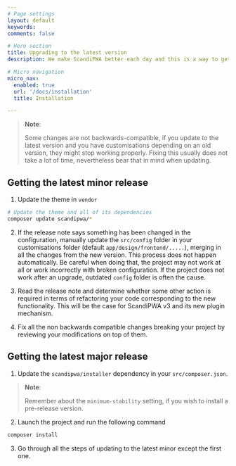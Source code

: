 ```yaml
---
# Page settings
layout: default
keywords:
comments: false

# Hero section
title: Upgrading to the latest version
description: We make ScandiPWA better each day and this is a way to get the best version available.

# Micro navigation
micro_nav:
  enabled: true
  url: '/docs/installation'
  title: Installation

---
```


> **Note**:
>
> Some changes are not backwards-compatible, if you update to the latest version and you have customisations depending on an old version, they might stop working properly. Fixing this usually does not take a lot of time, nevertheless bear that in mind when updating.

## Getting the latest minor release

1. Update the theme in `vendor`

```bash
# Update the theme and all of its dependencies
composer update scandipwa/*
```

2. If the release note says something has been changed in the configuration, manually update the `src/config` folder in your customisations folder (default `app/design/frontend/.....`), merging in all the changes from the new version. This process does not happen automatically. Be careful when doing that, the project may not work at all or work incorrectly with broken configuration. If the project does not work after an upgrade, outdated `config` folder is often the cause.

3. Read the release note and determine whether some other action is required in terms of refactoring your code corresponding to the new functionality. This will be the case for ScandiPWA v3 and its new plugin mechanism.

4. Fix all the non backwards compatible changes breaking your project by reviewing your modifications on top of them.

## Getting the latest major release

1. Update the `scandipwa/installer` dependency in your `src/composer.json`.

> **Note**:
>
> Remember about the `minimum-stability` setting, if you wish to install a pre-release version.

2. Launch the project and run the following command

```bash
composer install
```

3. Go through all the steps of updating to the latest minor except the first one.